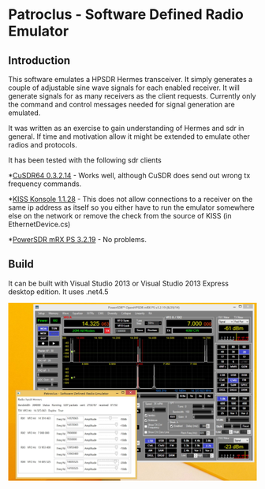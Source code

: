 ﻿Patroclus - Software Defined Radio Emulator
===========================================

## Introduction

This software emulates a HPSDR Hermes transceiver.
It simply generates a couple of adjustable sine wave signals for each enabled receiver.
It will generate signals for as many receivers as the client requests.
Currently only the command and control messages needed for signal generation are emulated. 

It was written as an exercise to gain understanding of Hermes and sdr in general.
If time and motivation allow it might be extended to emulate other radios and protocols.

It has been tested with the following sdr clients

  *[CuSDR64 0.3.2.14](https://plus.google.com/107168125384405552048/posts) - Works well, although CuSDR does send out wrong tx frequency commands.

  *[KISS Konsole 1.1.28](http://openhpsdr.org/wiki/index.php?title=KISS_Konsole) - This does not allow connections to a receiver on the same ip address as itself so you either have to run the emulator somewhere else on the network or remove the check from the source of KISS (in EthernetDevice.cs)

  *[PowerSDR mRX PS 3.2.19](http://openhpsdr.org/wiki/index.php?title=PowerSDR) - No problems.

## Build
It can be built with Visual Studio 2013 or Visual Studio 2013 Express desktop edition.
It uses .net4.5

![Patroclus](docs/patroclus.jpg)

